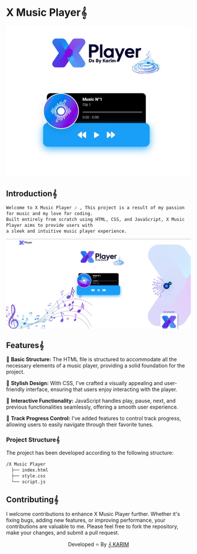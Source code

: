 # X Music Player𝄞

<div align="center">
  <img src="xplayer.jpg">
</div>

## Introduction𝄞
```
Welcome to X Music Player 🎶 , This project is a result of my passion for music and my love for coding.
Built entirely from scratch using HTML, CSS, and JavaScript, X Music Player aims to provide users with
a sleek and intuitive music player experience.
```

![X Player V1](xplayerv1.jpg)


## Features𝄞
🔹 **Basic Structure:** The HTML file is structured to accommodate all the necessary elements of a music player, providing a solid foundation for the project.

🔹 **Stylish Design:** With CSS, I've crafted a visually appealing and user-friendly interface, ensuring that users enjoy interacting with the player.

🔹 **Interactive Functionality:** JavaScript handles play, pause, next, and previous functionalities seamlessly, offering a smooth user experience.

🔹 **Track Progress Control:** I've added features to control track progress, allowing users to easily navigate through their favorite tunes.

### Project Structure𝄞

The project has been developed according to the following structure:

```plain𝄞
/X Music Player 
  ├── index.html
  ├── style.css
  └── script.js

```

## Contributing𝄞
I welcome contributions to enhance X Music Player further. Whether it's fixing bugs, adding new features, or improving performance, your contributions are valuable to me. Please feel free to fork the repository, make your changes, and submit a pull request.


<div align="center">
   Developed ⭐️ By <a href="#">𝄞 KARIM</a>
</div>
